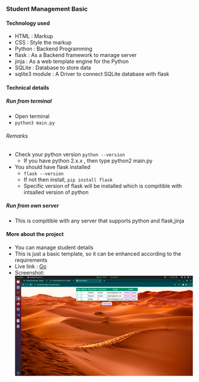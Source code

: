 ### Student Management Basic
#### Technology used
- HTML : Markup
- CSS : Style the markup
- Python : Backend Programming
- flask : As a Backend framework to manage server
- jinja : As a web template engine for the Python
- SQLite : Database to store data
- sqlite3 module : A Driver to connect SQLite database with flask
#### Technical details
##### Run from terminal
- Open terminal
- ```python3 main.py```
###### Remarks
- Check your python version ```python --version```
   - If you have python 2.x.x , then type python2 main.py
- You should have flask installed
   -  ```flask --version```
   -  If not then install, ```pip install flask```
   -  Specific version of flask will be installed which is compitible with intsalled version of python
##### Run from own server
- This is compitible with any server that supports python and flask,jinja
#### More about the project
- You can manage student details
- This is just a basic template, so it can be enhanced according to the requirements
- Live link : [Go](https://studentmanage.curecode.repl.co/)
- Screenshot: ![screenshot](static/studentmanage.png)
